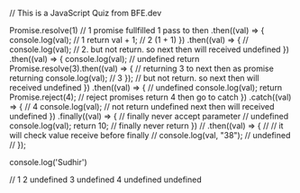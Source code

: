 // This is a JavaScript Quiz from BFE.dev

Promise.resolve(1) // 1 promise fullfilled 1 pass to then
  .then((val) => {
    console.log(val); // 1
    return val + 1; // 2  (1 + 1)
  })
  .then((val) => {
    //
    console.log(val); // 2. but not return. so next then will received undefined
  })
  .then((val) => {
    console.log(val); // undefined
    return Promise.resolve(3).then((val) => {
      // returning 3 to next then as promise returning
      console.log(val); // 3
    });
    // but not return. so next then will received undefined
  })
  .then((val) => {
    // undefined
    console.log(val);
    return Promise.reject(4); // reject promises return 4 then go to catch
  })
  .catch((val) => {
    // 4
    console.log(val);
    // not return undefined next then will received undefined
  })
  .finally((val) => {
    // finally never accept parameter
    // undefined
    console.log(val);
    return 10; // finally never return
  })
  // .then((val) => {
  //   // it will check value receive before finally
  //   console.log(val, "38"); // undefined
  // });

  console.log('Sudhir')

// 1 2 undefined 3 undefined 4 undefined undefined
